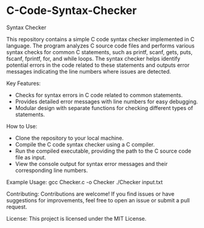 # C-Code-Syntax-Checker
Syntax Checker

This repository contains a simple C code syntax checker implemented in C language. The program analyzes C source code files and performs various syntax checks for common C statements, such as printf, scanf, gets, puts, fscanf, fprintf, for, and while loops. The syntax checker helps identify potential errors in the code related to these statements and outputs error messages indicating the line numbers where issues are detected.

Key Features:
- Checks for syntax errors in C code related to common statements.
- Provides detailed error messages with line numbers for easy debugging.
- Modular design with separate functions for checking different types of statements.

How to Use:
- Clone the repository to your local machine.
- Compile the C code syntax checker using a C compiler.
- Run the compiled executable, providing the path to the C source code file as input.
- View the console output for syntax error messages and their corresponding line numbers.

Example Usage:
gcc Checker.c -o Checker
./Checker input.txt

Contributing:
Contributions are welcome! If you find issues or have suggestions for improvements, feel free to open an issue or submit a pull request.

License:
This project is licensed under the MIT License.
